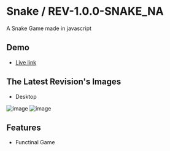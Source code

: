 
# Snake / REV-1.0.0-SNAKE_NA

A Snake Game made in javascript
## Demo
 - [Live link](https://diuand.github.io/Snake/)


## The Latest Revision's Images

- Desktop

![image](https://user-images.githubusercontent.com/64546774/228199004-43d722b0-e28d-4fa3-aca5-756413134ca4.png)
![image](https://user-images.githubusercontent.com/64546774/228199054-39ffc78a-af0a-4a01-8295-d786adaa2c6d.png)

## Features
- Functinal Game
